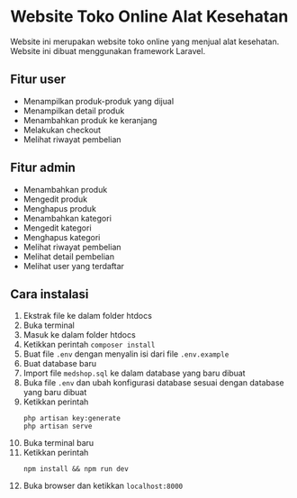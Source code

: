 # Website Toko Online Alat Kesehatan

Website ini merupakan website toko online yang menjual alat kesehatan. Website ini dibuat menggunakan framework Laravel.

## Fitur user
- Menampilkan produk-produk yang dijual
- Menampilkan detail produk
- Menambahkan produk ke keranjang
- Melakukan checkout
- Melihat riwayat pembelian

## Fitur admin
- Menambahkan produk
- Mengedit produk
- Menghapus produk
- Menambahkan kategori
- Mengedit kategori
- Menghapus kategori
- Melihat riwayat pembelian
- Melihat detail pembelian
- Melihat user yang terdaftar

## Cara instalasi
1. Ekstrak file ke dalam folder htdocs
2. Buka terminal
3. Masuk ke dalam folder htdocs
4. Ketikkan perintah `composer install`
5. Buat file `.env` dengan menyalin isi dari file `.env.example`
6. Buat database baru
7. Import file `medshop.sql` ke dalam database yang baru dibuat
8. Buka file `.env` dan ubah konfigurasi database sesuai dengan database yang baru dibuat
9. Ketikkan perintah
    ```
    php artisan key:generate
    php artisan serve
    ```
10. Buka terminal baru
11. Ketikkan perintah
    ```
    npm install && npm run dev
    ```
12. Buka browser dan ketikkan `localhost:8000`